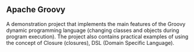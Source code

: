 ## Apache Groovy
A demonstration project that implements the main features of the Groovy dynamic programming language (changing classes and objects during program execution). The project also contains practical examples of using the concept of Closure (closures), DSL (Domain Specific Language).